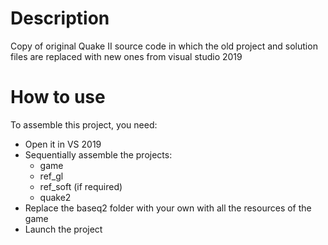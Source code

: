 # Description
Copy of original Quake II source code in which the old project and solution files are replaced with new ones from visual studio 2019

# How to use
To assemble this project, you need:
* Open it in VS 2019
* Sequentially assemble the projects: 
    * game 
    * ref_gl
    * ref_soft (if required)
    * quake2
* Replace the baseq2 folder with your own with all the resources of the game 
* Launch the project

